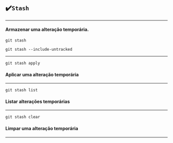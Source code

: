 ## ✔️`Stash`
___
#### Armazenar uma alteração temporária.
```git
git stash
```
```git
git stash --include-untracked
```
___
```git
git stash apply
```
#### Aplicar uma alteração temporária
___
```git
git stash list
```
#### Listar alterações temporárias
___
```git
git stash clear
```
#### Limpar uma alteração temporária
___
